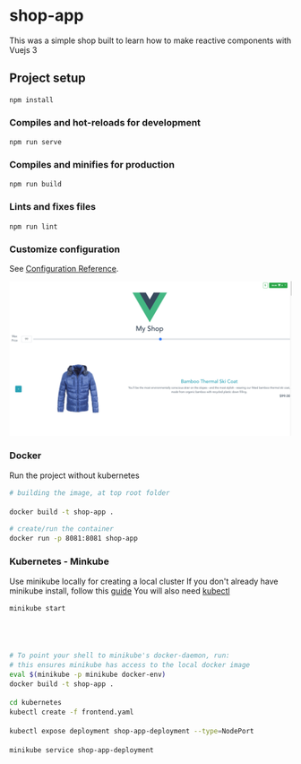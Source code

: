 # shop-app

This was a simple shop built to learn how to make reactive components with Vuejs 3

## Project setup

```
npm install
```

### Compiles and hot-reloads for development

```
npm run serve
```

### Compiles and minifies for production

```
npm run build
```

### Lints and fixes files

```
npm run lint
```

### Customize configuration

See [Configuration Reference](https://cli.vuejs.org/config/).

![Screen Shot](./pictures/photo1.png)

### Docker

Run the project without kubernetes

```sh
# building the image, at top root folder

docker build -t shop-app .
```

```sh
# create/run the container
docker run -p 8081:8081 shop-app
```

### Kubernetes - Minkube

Use minikube locally for creating a local cluster
If you don't already have minikube install, follow this [guide](https://minikube.sigs.k8s.io/docs/start/)
You will also need [kubectl](https://kubernetes.io/docs/tasks/tools/install-kubectl-linux/)

```sh
minikube start




# To point your shell to minikube's docker-daemon, run:
# this ensures minikube has access to the local docker image
eval $(minikube -p minikube docker-env)
docker build -t shop-app .

cd kubernetes
kubectl create -f frontend.yaml

kubectl expose deployment shop-app-deployment --type=NodePort

minikube service shop-app-deployment
```
